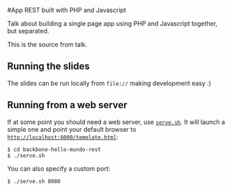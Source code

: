 #App REST built with PHP and Javascript

Talk about building a single page app using PHP and Javascript together, but separated.

This is the source from talk.

## Running the slides

The slides can be run locally from `file://` making development easy :)

## Running from a web server

If at some point you should need a web server, use [`serve.sh`](serve.sh). It will
launch a simple one and point your default browser to [`http://localhost:8000/template.html`](http://localhost:8000/template.html):

    $ cd backbone-hello-mundo-rest
    $ ./serve.sh

You can also specify a custom port:

    $ ./serve.sh 8080